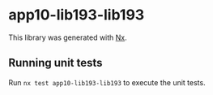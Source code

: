 # app10-lib193-lib193

This library was generated with [Nx](https://nx.dev).

## Running unit tests

Run `nx test app10-lib193-lib193` to execute the unit tests.
